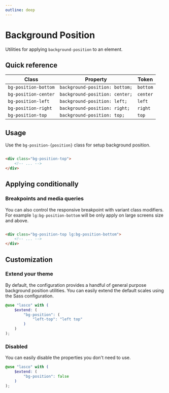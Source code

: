 ```yaml
---
outline: deep
---
```


# Background Position

Utilities for applying `background-position` to an element.

## Quick reference

| Class                | Property                       | Token    |
|----------------------|--------------------------------|----------|
| `bg-position-bottom` | `background-position: bottom;` | `bottom` |
| `bg-position-center` | `background-position: center;` | `center` |
| `bg-position-left`   | `background-position: left;`   | `left`   |
| `bg-position-right`  | `background-position: right;`  | `right`  |
| `bg-position-top`    | `background-position: top;`    | `top`    |

## Usage

Use the `bg-position-{position}` class for setup background position.

```html

<div class="bg-position-top">
    <!-- ... -->
</div>
```

## Applying conditionally

### Breakpoints and media queries

You can also control the responsive breakpoint with variant class modifiers. For example `lg:bg-position-bottom` will be
only apply on large screens size and above.

```html

<div class="bg-position-top lg:bg-position-bottom">
    <!-- ... -->
</div>
```

## Customization

### Extend your theme

By default, the configuration provides a handful of general purpose background position utilities. You can easily extend
the default scales using the Sass configuration.

```scss
@use "lasco" with (
    $extend: (
        "bg-position": (
            "left-top": "left top"
        )
    )
);
```

### Disabled

You can easily disable the properties you don't need to use.

```scss
@use "lasco" with (
    $extend: (
        "bg-position": false
    )
);
```
